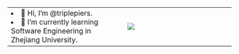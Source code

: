 <table>
  <tr>
    <td width="50%">
      <li>👋 Hi, I’m @triplepiers.
      <li>📖 I’m currently learning Software Engineering in Zhejiang University.
    <td>
    <td width="50%">
      <img src="https://github-readme-stats.vercel.app/api?username=triplepiers&show_icons=true&theme=vue")
    </td>
  </tr>
<table>
